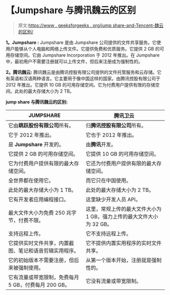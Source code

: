 # 【Jumpshare 与腾讯魏云的区别

> 原文:[https://www . geeksforgeeks . org/jump share-and-Tencent-魏云的区别/](https://www.geeksforgeeks.org/difference-between-jumpshare-and-tencent-weiyun/)

**1。Jumpshare :**
Jumpshare 是由 Jumpshare 公司提供的文件共享服务。它使用户能够从个人电脑和网络上传文件。它提供免费和优质服务。它提供 2 GB 的可用存储空间。它由 Jumpshare Incorporation 于 2012 年推出。在 Jumpshare 中，最初用户不需要注册就可以上传文件，但后来注册成为强制性的。

**2。腾讯魏云:**
腾讯魏云是由腾讯控股有限公司提供的文件托管服务和云存储。它有英语和汉语两种语言。它主要用于像中国这样的国家。由腾讯控股有限公司于 2012 年推出。它提供 10 GB 的可用存储空间。它为付费用户提供有限的存储空间。此处的最大存储大小为 2 TB。

**jump share 与腾讯魏云的区别:**

<center>

| JUMPSHARE | 腾讯卫云 |
| --- | --- |
| 它由**跳跃股份有限公司**所有。 | 归**腾讯控股有限公司**所有。 |
| 它于 2012 年推出。 | 它也于 2012 年推出。 |
| 是 **Jumpshare** 开发的。 | 由**腾讯**开发。 |
| 它提供 2 GB 的可用存储空间。 | 它提供 10 GB 的可用存储空间。 |
| 它为付费用户提供有限的最大存储空间。 | 它还为付费用户提供有限的最大存储空间。 |
| 全世界都在使用它。 | 而它只在中国使用。 |
| 此处的最大存储大小为 1 TB。 | 此处的最大存储大小为 2 TB。 |
| 它有开发者应用编程接口。 | 这里缺少开发人员 API。 |
| 最大文件大小为免费 250 兆字节，付费不限。 | 这里，常规上传的最大文件大小为 1 GB，强力上传的最大文件大小为 32 GB。 |
| 支持远程上传。 | 它不支持远程上传。 |
| 它提供实时文件共享，内置截图、笔记和语音剪辑实用程序。 | 它不提供内置实用程序的实时文件共享。 |
| 它的初始版本不需要注册，但后来被强制使用。 | 从第一个版本开始，注册就是强制性的。 |
| 它有流量或带宽限制，免费每月 5 GB，付费每月 200 GB。 | 它没有流量或带宽限制。 |

</center>